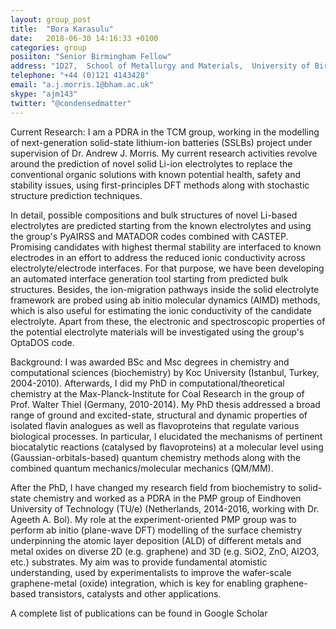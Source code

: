 ```yaml
---
layout: group_post
title:  "Bora Karasulu"
date:   2018-06-30 14:16:33 +0100
categories: group
posiiton: "Senior Birmingham Fellow"
address: "1D27,  School of Metallurgy and Materials,  University of Birmingham  Edgbaston  Birmingham  B15 2TT  UK" 
telephone: "+44 (0)121 4143428"
email: "a.j.morris.1@bham.ac.uk"
skype: "ajm143"
twitter: "@condensedmatter"
---
```



Current Research: I am a PDRA in the TCM group, working in the modelling of next-generation solid-state lithium-ion batteries (SSLBs) project under supervision of Dr. Andrew J. Morris. My current research activities revolve around the prediction of novel solid Li-ion electrolytes to replace the conventional organic solutions with known potential health, safety and stability issues, using first-principles DFT methods along with stochastic structure prediction techniques.

In detail, possible compositions and bulk structures of novel Li-based electrolytes are predicted starting from the known electrolytes and using the group's PyAIRSS and MATADOR codes combined with CASTEP. Promising candidates with highest thermal stability are interfaced to known electrodes in an effort to address the reduced ionic conductivity across electrolyte/electrode interfaces. For that purpose, we have been developing an automated interface generation tool starting from predicted bulk structures. Besides, the ion-migration pathways inside the solid electrolyte framework are probed using ab initio molecular dynamics (AIMD) methods, which is also useful for estimating the ionic conductivity of the candidate electrolyte. Apart from these, the electronic and spectroscopic properties of the potential electrolyte materials will be investigated using the group's OptaDOS code.

Background: I was awarded BSc and Msc degrees in chemistry and computational sciences (biochemistry) by Koc University (Istanbul, Turkey, 2004-2010). Afterwards, I did my PhD in computational/theoretical chemistry at the Max-Planck-Institute for Coal Research in the group of Prof. Walter Thiel (Germany, 2010-2014). My PhD thesis addressed a broad range of ground and excited-state, structural and dynamic properties of isolated flavin analogues as well as flavoproteins that regulate various biological processes. In particular, I elucidated the mechanisms of pertinent biocatalytic reactions (catalysed by flavoproteins) at a molecular level using (Gaussian-orbitals-based) quantum chemistry methods along with the combined quantum mechanics/molecular mechanics (QM/MM).

After the PhD, I have changed my research field from biochemistry to solid-state chemistry and worked as a PDRA in the PMP group of Eindhoven University of Technology (TU/e) (Netherlands, 2014-2016, working with Dr. Ageeth A. Bol). My role at the experiment-oriented PMP group was to perform ab initio (plane-wave DFT) modelling of the surface chemistry underpinning the atomic layer deposition (ALD) of different metals and metal oxides on diverse 2D (e.g. graphene) and 3D (e.g. SiO2, ZnO, Al2O3, etc.) substrates. My aim was to provide fundamental atomistic understanding, used by experimentalists to improve the wafer-scale graphene-metal (oxide) integration, which is key for enabling graphene-based transistors, catalysts and other applications.

A complete list of publications can be found in Google Scholar
